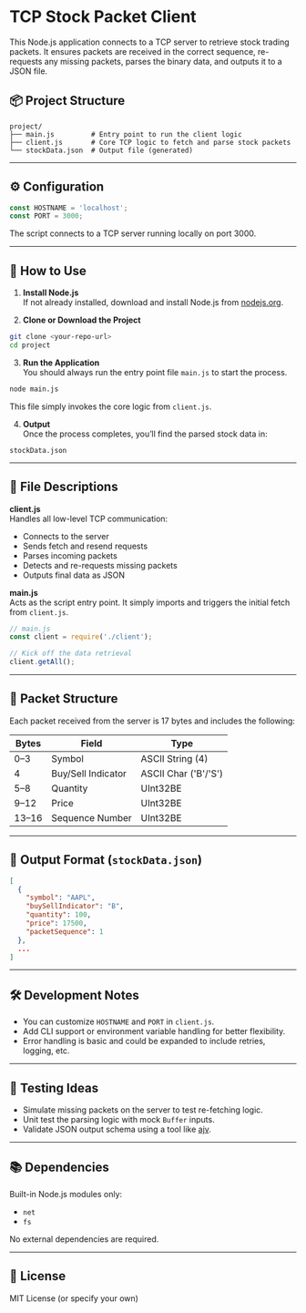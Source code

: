 
# TCP Stock Packet Client

This Node.js application connects to a TCP server to retrieve stock trading packets. It ensures packets are received in the correct sequence, re-requests any missing packets, parses the binary data, and outputs it to a JSON file.



## 📦 Project Structure

```
project/
├── main.js         # Entry point to run the client logic
├── client.js       # Core TCP logic to fetch and parse stock packets
└── stockData.json  # Output file (generated)
```

---

## ⚙️ Configuration

```js
const HOSTNAME = 'localhost';
const PORT = 3000;
```
The script connects to a TCP server running locally on port 3000.

---

## 🚀 How to Use

1. **Install Node.js**  
If not already installed, download and install Node.js from [nodejs.org](https://nodejs.org).

2. **Clone or Download the Project**

```bash
git clone <your-repo-url>
cd project
```

3. **Run the Application**  
You should always run the entry point file `main.js` to start the process.

```bash
node main.js
```
This file simply invokes the core logic from `client.js`.

4. **Output**  
Once the process completes, you’ll find the parsed stock data in:

```
stockData.json
```

---

## 📂 File Descriptions

**client.js**  
Handles all low-level TCP communication:
- Connects to the server
- Sends fetch and resend requests
- Parses incoming packets
- Detects and re-requests missing packets
- Outputs final data as JSON

**main.js**  
Acts as the script entry point. It simply imports and triggers the initial fetch from `client.js`.

```js
// main.js
const client = require('./client');

// Kick off the data retrieval
client.getAll();
```

---

## 📌 Packet Structure

Each packet received from the server is 17 bytes and includes the following:

| Bytes | Field                | Type                  |
|-------|----------------------|------------------------|
| 0–3   | Symbol               | ASCII String (4)       |
| 4     | Buy/Sell Indicator   | ASCII Char ('B'/'S')   |
| 5–8   | Quantity             | UInt32BE               |
| 9–12  | Price                | UInt32BE               |
| 13–16 | Sequence Number      | UInt32BE               |

---

## 📝 Output Format (`stockData.json`)

```json
[
  {
    "symbol": "AAPL",
    "buySellIndicator": "B",
    "quantity": 100,
    "price": 17500,
    "packetSequence": 1
  },
  ...
]
```

---

## 🛠️ Development Notes
- You can customize `HOSTNAME` and `PORT` in `client.js`.
- Add CLI support or environment variable handling for better flexibility.
- Error handling is basic and could be expanded to include retries, logging, etc.

---

## 🧪 Testing Ideas
- Simulate missing packets on the server to test re-fetching logic.
- Unit test the parsing logic with mock `Buffer` inputs.
- Validate JSON output schema using a tool like [ajv](https://ajv.js.org/).

---

## 📚 Dependencies
Built-in Node.js modules only:
- `net`
- `fs`

No external dependencies are required.

---

## 📄 License
MIT License (or specify your own)
```
